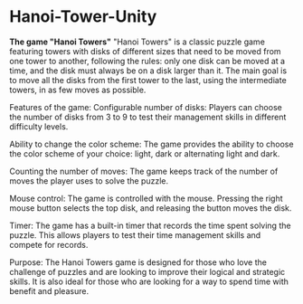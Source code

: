 # Hanoi-Tower-Unity

**The game "Hanoi Towers"**
"Hanoi Towers" is a classic puzzle game featuring towers with disks of different sizes that need to be moved from one tower to another, following the rules: only one disk can be moved at a time, and the disk must always be on a disk larger than it. The main goal is to move all the disks from the first tower to the last, using the intermediate towers, in as few moves as possible.

Features of the game:
Configurable number of disks: Players can choose the number of disks from 3 to 9 to test their management skills in different difficulty levels.

Ability to change the color scheme: The game provides the ability to choose the color scheme of your choice: light, dark or alternating light and dark.

Counting the number of moves: The game keeps track of the number of moves the player uses to solve the puzzle.

Mouse control: The game is controlled with the mouse. Pressing the right mouse button selects the top disk, and releasing the button moves the disk.

Timer: The game has a built-in timer that records the time spent solving the puzzle. This allows players to test their time management skills and compete for records.

Purpose:
The Hanoi Towers game is designed for those who love the challenge of puzzles and are looking to improve their logical and strategic skills. It is also ideal for those who are looking for a way to spend time with benefit and pleasure.
